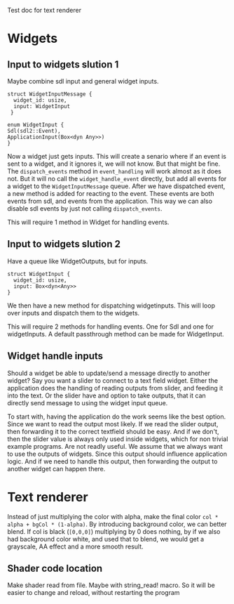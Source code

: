 Test doc for text renderer

# Widgets

## Input to widgets slution 1
Maybe combine sdl input and general widget inputs. 
```
struct WidgetInputMessage {
  widget_id: usize,
  input: WidgetInput
 }
 
enum WidgetInput {
Sdl(sdl2::Event),
ApplicationInput(Box<dyn Any>>)
}
```

Now a widget just gets inputs. This will create a senario where if an event is sent to a widget, and it ignores it, we will not know. But that might be fine. 
The `dispatch_events` method in `event_handling` will work almost as it does not. But it will no call the `widget_handle_event` directly, but add all events for a widget
to the `WidgetInputMessage` queue. After we have dispatched event, a new method is added for reacting to the event. These events are both events from sdl, and 
events from the application. This way we can also disable sdl events by just not calling `dispatch_events`.

This will require 1 method in Widget for handling events.

## Input to widgets slution 2
Have a queue like WidgetOutputs, but for inputs.
```
struct WidgetInput {
  widget_id: usize,
  input: Box<dyn<Any>>
}
```

We then have a new method for dispatching widgetinputs. This will loop over inputs and dispatch them to the widgets. 



This will require 2 methods for handling events. One for Sdl and one for widgetInputs. A default passthrough method can be made for WidgetInput.

 
 ## Widget handle inputs
 Should a widget be able to update/send a message directly to another widget? Say you want a slider to connect to a text field widget. Either the application does the
 handling of reading outputs from slider, and feeding it into the text. Or the slider have and option to take outputs, that it can directly send message to using the 
 widget input queue.
 
 To start with, having the application do the work seems like the best option. Since we want to read the output most likely. If we read the slider output, then forwarding it to the correct textfield should be easy. And if we don't, then the slider value is always only used inside widgets, which for non trivial example programs. Are not readly useful. We assume that we always want to use the outputs of widgets. Since this output should influence application logic. And if we need to handle this output, then forwarding the output to another widget can happen there.


# Text renderer

Instead of just multiplying the color with alpha, make the final color `col * alpha + bgCol * (1-alpha)`. By introducing background color, we can better blend. If col is black (`[0,0,0]`) multiplying by 0 does nothing, by if we also had background color white, and used that to blend, we would get a grayscale, AA effect and a more smooth result.

## Shader code location
Make shader read from file. Maybe with string_read! macro. So it will be easier to change and reload, without restarting the program
